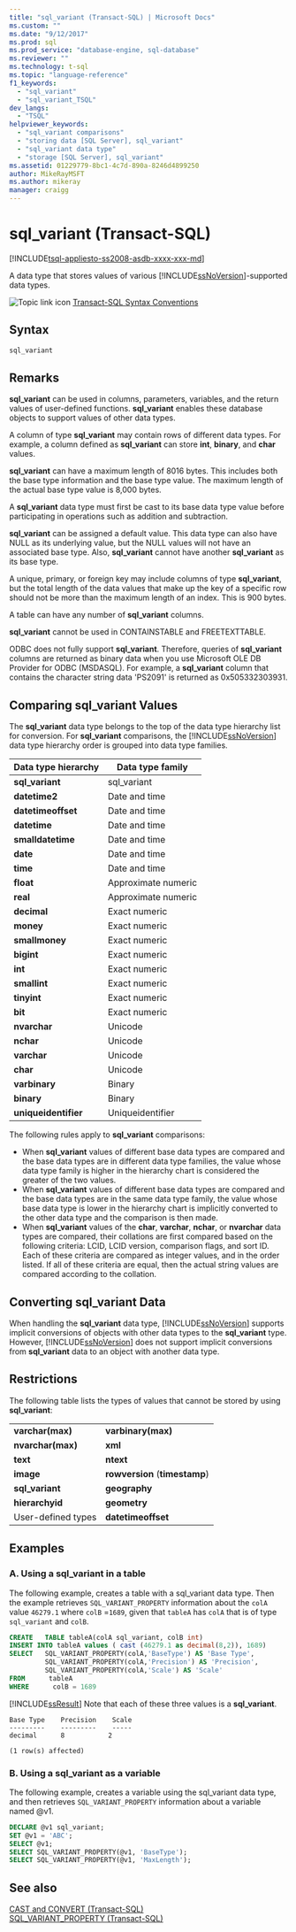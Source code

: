 ```yaml
---
title: "sql_variant (Transact-SQL) | Microsoft Docs"
ms.custom: ""
ms.date: "9/12/2017"
ms.prod: sql
ms.prod_service: "database-engine, sql-database"
ms.reviewer: ""
ms.technology: t-sql
ms.topic: "language-reference"
f1_keywords: 
  - "sql_variant"
  - "sql_variant_TSQL"
dev_langs: 
  - "TSQL"
helpviewer_keywords: 
  - "sql_variant comparisons"
  - "storing data [SQL Server], sql_variant"
  - "sql_variant data type"
  - "storage [SQL Server], sql_variant"
ms.assetid: 01229779-8bc1-4c7d-890a-8246d4899250
author: MikeRayMSFT
ms.author: mikeray
manager: craigg
---
```

# sql_variant (Transact-SQL)
[!INCLUDE[tsql-appliesto-ss2008-asdb-xxxx-xxx-md](../../includes/tsql-appliesto-ss2008-asdb-xxxx-xxx-md.md)]

A data type that stores values of various [!INCLUDE[ssNoVersion](../../includes/ssnoversion-md.md)]-supported data types.
  
![Topic link icon](../../database-engine/configure-windows/media/topic-link.gif "Topic link icon") [Transact-SQL Syntax Conventions](../../t-sql/language-elements/transact-sql-syntax-conventions-transact-sql.md)
  
## Syntax  
  
```sql
sql_variant  
```  
  
## Remarks  
**sql_variant** can be used in columns, parameters, variables, and the return values of user-defined functions. **sql_variant** enables these database objects to support values of other data types.
  
A column of type **sql_variant** may contain rows of different data types. For example, a column defined as **sql_variant** can store **int**, **binary**, and **char** values.
  
**sql_variant** can have a maximum length of 8016 bytes. This includes both the base type information and the base type value. The maximum length of the actual base type value is 8,000 bytes.
  
A **sql_variant** data type must first be cast to its base data type value before participating in operations such as addition and subtraction.
  
**sql_variant** can be assigned a default value. This data type can also have NULL as its underlying value, but the NULL values will not have an associated base type. Also, **sql_variant** cannot have another **sql_variant** as its base type.
  
A unique, primary, or foreign key may include columns of type **sql_variant**, but the total length of the data values that make up the key of a specific row should not be more than the maximum length of an index. This is 900 bytes.
  
A table can have any number of **sql_variant** columns.
  
**sql_variant** cannot be used in CONTAINSTABLE and FREETEXTTABLE.
  
ODBC does not fully support **sql_variant**. Therefore, queries of **sql_variant** columns are returned as binary data when you use Microsoft OLE DB Provider for ODBC (MSDASQL). For example, a **sql_variant** column that contains the character string data 'PS2091' is returned as 0x505332303931.
  
## Comparing sql_variant Values  
The **sql_variant** data type belongs to the top of the data type hierarchy list for conversion. For **sql_variant** comparisons, the [!INCLUDE[ssNoVersion](../../includes/ssnoversion-md.md)] data type hierarchy order is grouped into data type families.
  
|Data type hierarchy|Data type family|  
|---|---|
|**sql_variant**|sql_variant |  
|**datetime2**|Date and time|  
|**datetimeoffset**|Date and time|  
|**datetime**|Date and time|  
|**smalldatetime**|Date and time|  
|**date**|Date and time|  
|**time**|Date and time|  
|**float**|Approximate numeric|  
|**real**|Approximate numeric|  
|**decimal**|Exact numeric|  
|**money**|Exact numeric|  
|**smallmoney**|Exact numeric|  
|**bigint**|Exact numeric|  
|**int**|Exact numeric|  
|**smallint**|Exact numeric|  
|**tinyint**|Exact numeric|  
|**bit**|Exact numeric|  
|**nvarchar**|Unicode|  
|**nchar**|Unicode|  
|**varchar**|Unicode|  
|**char**|Unicode|  
|**varbinary**|Binary|  
|**binary**|Binary|  
|**uniqueidentifier**|Uniqueidentifier |  
  
The following rules apply to **sql_variant** comparisons:
-   When **sql_variant** values of different base data types are compared and the base data types are in different data type families, the value whose data type family is higher in the hierarchy chart is considered the greater of the two values.  
-   When **sql_variant** values of different base data types are compared and the base data types are in the same data type family, the value whose base data type is lower in the hierarchy chart is implicitly converted to the other data type and the comparison is then made.  
-   When **sql_variant** values of the **char**, **varchar**, **nchar**, or **nvarchar** data types are compared, their collations are first compared based on the following criteria: LCID, LCID version, comparison flags, and sort ID. Each of these criteria are compared as integer values, and in the order listed. If all of these criteria are equal, then the actual string values are compared according to the collation.  
  
## Converting sql_variant Data  
When handling the **sql_variant** data type, [!INCLUDE[ssNoVersion](../../includes/ssnoversion-md.md)] supports implicit conversions of objects with other data types to the **sql_variant** type. However, [!INCLUDE[ssNoVersion](../../includes/ssnoversion-md.md)] does not support implicit conversions from **sql_variant** data to an object with another data type.
  
## Restrictions  
The following table lists the types of values that cannot be stored by using **sql_variant**:
  
|||  
|-|-|  
|**varchar(max)**|**varbinary(max)**|  
|**nvarchar(max)**|**xml**|  
|**text**|**ntext**|  
|**image**|**rowversion** (**timestamp**)|  
|**sql_variant**|**geography**|  
|**hierarchyid**|**geometry**|  
|User-defined types|**datetimeoffset**|  

## Examples  

### A. Using a sql_variant in a table  
 The following example, creates a table with a sql_variant data type. Then the example retrieves `SQL_VARIANT_PROPERTY` information about the `colA` value `46279.1` where `colB` =`1689`, given that `tableA` has `colA` that is of type `sql_variant` and `colB`.  
  
```sql    
CREATE   TABLE tableA(colA sql_variant, colB int)  
INSERT INTO tableA values ( cast (46279.1 as decimal(8,2)), 1689)  
SELECT   SQL_VARIANT_PROPERTY(colA,'BaseType') AS 'Base Type',  
         SQL_VARIANT_PROPERTY(colA,'Precision') AS 'Precision',  
         SQL_VARIANT_PROPERTY(colA,'Scale') AS 'Scale'  
FROM      tableA  
WHERE      colB = 1689  
```  
  
 [!INCLUDE[ssResult](../../includes/ssresult-md.md)] Note that each of these three values is a **sql_variant**.  
  
```  
Base Type    Precision    Scale  
---------    ---------    -----  
decimal      8           2  
  
(1 row(s) affected)  
```  
  
### B. Using a sql_variant as a variable   
 The following example, creates a variable using the sql_variant data type, and then retrieves `SQL_VARIANT_PROPERTY` information about a variable named @v1.  
  
```sql    
DECLARE @v1 sql_variant;  
SET @v1 = 'ABC';  
SELECT @v1;  
SELECT SQL_VARIANT_PROPERTY(@v1, 'BaseType');  
SELECT SQL_VARIANT_PROPERTY(@v1, 'MaxLength');  
```    


## See also
[CAST and CONVERT &#40;Transact-SQL&#41;](../../t-sql/functions/cast-and-convert-transact-sql.md)  
[SQL_VARIANT_PROPERTY &#40;Transact-SQL&#41;](../../t-sql/functions/sql-variant-property-transact-sql.md)
  
  
